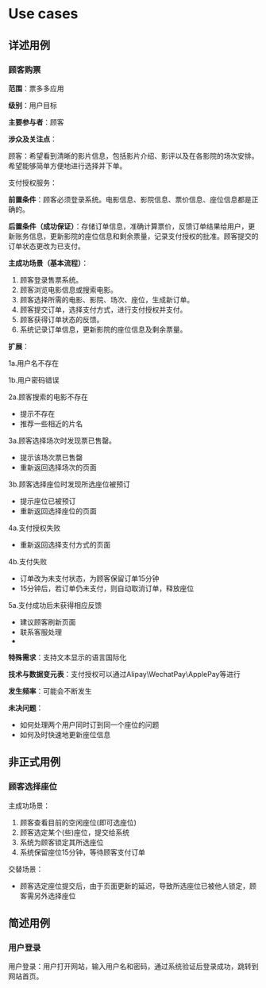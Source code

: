 # Use cases
## 详述用例
### 顾客购票

**范围**：票多多应用

**级别**：用户目标

**主要参与者**：顾客

**涉众及关注点**：

顾客：希望看到清晰的影片信息，包括影片介绍、影评以及在各影院的场次安排。希望能够简单方便地进行选择并下单。

支付授权服务：

**前置条件**：顾客必须登录系统。电影信息、影院信息、票价信息、座位信息都是正确的。

**后置条件（成功保证）**：存储订单信息，准确计算票价，反馈订单结果给用户，更新账务信息，更新影院的座位信息和剩余票量，记录支付授权的批准。顾客提交的订单状态更改为已支付。

**主成功场景（基本流程）**：

1. 顾客登录售票系统。
2. 顾客浏览电影信息或搜索电影。
3. 顾客选择所需的电影、影院、场次、座位，生成新订单。
4. 顾客提交订单，选择支付方式，进行支付授权并支付。
5. 顾客获得订单状态的反馈。
6. 系统记录订单信息，更新影院的座位信息及剩余票量。

**扩展**：

1a.用户名不存在

1b.用户密码错误

2a.顾客搜索的电影不存在

- 提示不存在
- 推荐一些相近的片名

3a.顾客选择场次时发现票已售罄。

- 提示该场次票已售罄
- 重新返回选择场次的页面

3b.顾客选择座位时发现所选座位被预订

- 提示座位已被预订
- 重新返回选择座位的页面

4a.支付授权失败

- 重新返回选择支付方式的页面

4b.支付失败

- 订单改为未支付状态，为顾客保留订单15分钟
- 15分钟后，若订单仍未支付，则自动取消订单，释放座位

5a.支付成功后未获得相应反馈

- 建议顾客刷新页面
- 联系客服处理
- 
**特殊需求**：支持文本显示的语言国际化

**技术与数据变元表**：支付授权可以通过Alipay\WechatPay\ApplePay等进行

**发生频率**：可能会不断发生

**未决问题**：

- 如何处理两个用户同时订到同一个座位的问题
- 如何及时快速地更新座位信息

## 非正式用例

### 顾客选择座位

主成功场景：

1. 顾客查看目前的空闲座位(即可选座位)
2. 顾客选定某个(些)座位，提交给系统
3. 系统为顾客锁定其所选座位
4. 系统保留座位15分钟，等待顾客支付订单

交替场景：

- 顾客选定座位提交后，由于页面更新的延迟，导致所选座位已被他人锁定，顾客需另外选择座位


## 简述用例

### 用户登录

用户登录：用户打开网站，输入用户名和密码，通过系统验证后登录成功，跳转到网站首页。
